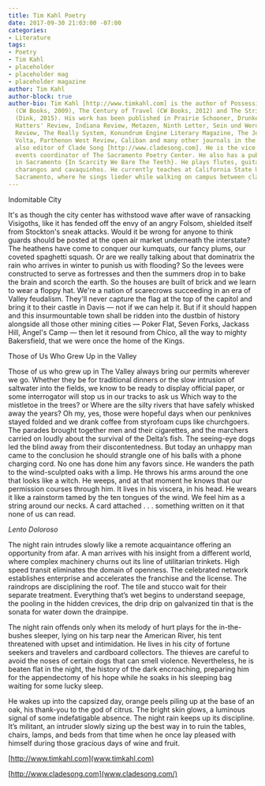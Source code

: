 ```yaml
---
title: Tim Kahl Poetry
date: 2017-09-30 21:03:00 -07:00
categories:
- Literature
tags:
- Poetry
- Tim Kahl
- placeholder
- placeholder mag
- placeholder magazine
author: Tim Kahl
author-block: true
author-bio: Tim Kahl [http://www.timkahl.com] is the author of Possessing Yourself
  (CW Books, 2009), The Century of Travel (CW Books, 2012) and The String of Islands
  (Dink, 2015). His work has been published in Prairie Schooner, Drunken Boat, Mad
  Hatters' Review, Indiana Review, Metazen, Ninth Letter, Sein und Werden, Notre Dame
  Review, The Really System, Konundrum Engine Literary Magazine, The Journal, The
  Volta, Parthenon West Review, Caliban and many other journals in the U.S. He is
  also editor of Clade Song [http://www.cladesong.com]. He is the vice president and
  events coordinator of The Sacramento Poetry Center. He also has a public installation
  in Sacramento {In Scarcity We Bare The Teeth}. He plays flutes, guitars, ukuleles,
  charangos and cavaquinhos. He currently teaches at California State University,
  Sacramento, where he sings lieder while walking on campus between classes.
---
```


Indomitable City

It's as though the city center has withstood
wave after wave of ransacking Visigoths,
like it has fended off the envy of an angry Folsom,
shielded itself from Stockton's sneak attacks.
Would it be wrong for anyone to think guards
should be posted at the open air market
underneath the interstate? The heathens have
come to conquer our kumquats, our fancy plums,
our coveted spaghetti squash. Or are we really
talking about that dominatrix the rain
who arrives in winter to punish us with flooding?
So the levees were constructed to serve as
fortresses and then the summers drop in
to bake the brain and scorch the earth.
So the houses are built of brick and we learn
to wear a floppy hat. We're a nation of scarecrows
succeeding in an era of Valley feudalism.
They'll never capture the flag at the top of 
the capitol and bring it to their castle in Davis —
not if we can help it. But if it should happen
and this insurmountable town shall be
ridden into the dustbin of history alongside
all those other mining cities — Poker Flat,
Seven Forks, Jackass Hill, Angel's Camp —
then let it resound from Chico,
all the way to mighty Bakersfield,
that we were once the home of the Kings.

Those of Us Who Grew Up in the Valley

Those of us who grew up in The Valley always bring our permits wherever we go. Whether they be for traditional dinners or the slow intrusion of saltwater into the fields, we know to be ready to display official paper, or some interrogator will stop us in our tracks to ask us Which way to the mistletoe in the trees? or Where are the silty rivers that have safely whisked away the years? Oh my, yes, those were hopeful days when our penknives stayed folded and we drank coffee from styrofoam cups like churchgoers. The parades brought together men and their cigarettes, and the marchers carried on loudly about the survival of the Delta’s fish. The seeing-eye dogs led the blind away from their discontentedness. But today an unhappy man came to the conclusion he should strangle one of his balls with a phone charging cord. No one has done him any favors since. He wanders the path to the wind-sculpted oaks with a limp. He throws his arms around the one that looks like a witch. He weeps, and at that moment he knows that our permission courses through him. It lives in his viscera, in his head. He wears it like a rainstorm tamed by the ten tongues of the wind. We feel him as a string around our necks. A card attached . . . something written on it that none of us can read.

*Lento Doloroso*

The night rain intrudes slowly
like a remote acquaintance offering
an opportunity from afar. A man arrives
with his insight from a different world,
where complex machinery churns out
its line of utilitarian trinkets.
High speed transit eliminates 
the domain of openness. The celebrated
network establishes enterprise and
accelerates the franchise and the license.
The raindrops are disciplining the roof.
The tile and stucco wait for their
separate treatment. Everything that’s wet
begins to understand seepage,
the pooling in the hidden crevices,
the drip drip on galvanized tin
that is the sonata for water
down the drainpipe.

The night rain offends only when
its melody of hurt plays for
the in-the-bushes sleeper, lying on 
his tarp near the American River, his tent
threatened with upset and intimidation.
He lives in his city of fortune seekers
and travelers and cardboard collectors.
The thieves are careful to avoid the noses
of certain dogs that can smell violence.
Nevertheless, he is beaten flat in the night,
the history of the dark encroaching,
preparing him for the appendectomy of
his hope while he soaks in his sleeping bag
waiting for some lucky sleep.

He wakes up into the capsized day, 
orange peels piling up at the base of an oak, 
his thank-you to the god of citrus. 
The bright skin glows, a luminous  
signal of some indefatigable absence.
The night rain keeps up its discipline.
It’s militant, an intruder slowly sizing up 
the best way in to ruin the tables, chairs,
lamps, and beds from that time when 
he once lay pleased with himself during
those gracious days of wine and fruit.

[http://www.timkahl.com](www.timkahl.com)

[http://www.cladesong.com](www.cladesong.com/)